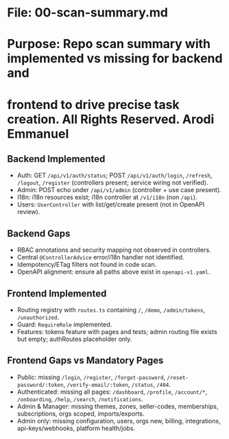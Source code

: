 # File: 00-scan-summary.md

# Purpose: Repo scan summary with implemented vs missing for backend and

# frontend to drive precise task creation. All Rights Reserved. Arodi Emmanuel

## Backend Implemented

- Auth: GET `/api/v1/auth/status`; POST `/api/v1/auth/login`, `/refresh`,
  `/logout`, `/register` (controllers present; service wiring not verified).
- Admin: POST echo under `/api/v1/admin` (controller + use case present).
- I18n: i18n resources exist; i18n controller at `/v1/i18n` (non `/api`).
- Users: `UserController` with list/get/create present (not in OpenAPI review).

## Backend Gaps

- RBAC annotations and security mapping not observed in controllers.
- Central `@ControllerAdvice` error/i18n handler not identified.
- Idempotency/ETag filters not found in code scan.
- OpenAPI alignment: ensure all paths above exist in `openapi-v1.yaml`.

## Frontend Implemented

- Routing registry with `routes.ts` containing `/`, `/demo`, `/admin/tokens`,
  `/unauthorized`.
- Guard: `RequireRole` implemented.
- Features: tokens feature with pages and tests; admin routing file exists but
  empty; authRoutes placeholder only.

## Frontend Gaps vs Mandatory Pages

- Public: missing `/login`, `/register`, `/forgot-password`,
  `/reset-password/:token`, `/verify-email/:token`, `/status`, `/404`.
- Authenticated: missing all pages: `/dashboard`, `/profile`, `/account/*`,
  `/onboarding`, `/help`, `/search`, `/notifications`.
- Admin & Manager: missing themes, zones, seller-codes, memberships,
  subscriptions, orgs scoped, imports/exports.
- Admin only: missing configuration, users, orgs new, billing, integrations,
  api-keys/webhooks, platform health/jobs.
